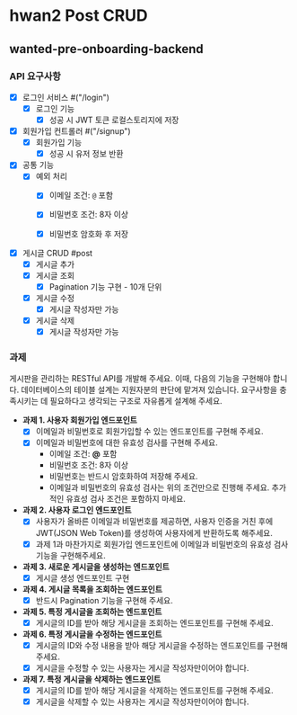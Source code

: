 # hwan2 Post CRUD
## wanted-pre-onboarding-backend

### API 요구사항

- [x] 로그인 서비스 #("/login")
    - [x] 로그인 기능
        - [x] 성공 시 JWT 토큰 로컬스토리지에 저장
- [x] 회원가입 컨트롤러 #("/signup")
    - [x] 회원가입 기능
        - [x] 성공 시 유저 정보 반환
- [x] 공통 기능
    - [x] 예외 처리
        - [x] 이메일 조건: `@` 포함
        - [x] 비밀번호 조건: 8자 이상
        - [x] 비밀번호 암호화 후 저장


- [x] 게시글 CRUD #post
    - [x] 게시글 추가
    - [x] 게시글 조회
        -[x] Pagination 기능 구현 - 10개 단위
    - [x] 게시글 수정
        -[x] 게시글 작성자만 가능
    - [x] 게시글 삭제
        -[x] 게시글 작성자만 가능

### 과제
게시판을 관리하는 RESTful API를 개발해 주세요. 이때, 다음의 기능을 구현해야 합니다. 데이터베이스의 테이블 설계는 지원자분의 판단에 맡겨져 있습니다. 요구사항을 충족시키는 데 필요하다고 생각되는 구조로 자유롭게 설계해 주세요.

- **과제 1. 사용자 회원가입 엔드포인트**
    - [x] 이메일과 비밀번호로 회원가입할 수 있는 엔드포인트를 구현해 주세요.
    - [x] 이메일과 비밀번호에 대한 유효성 검사를 구현해 주세요.
        - 이메일 조건: **@** 포함
        - 비밀번호 조건: 8자 이상
        - 비밀번호는 반드시 암호화하여 저장해 주세요.
        - 이메일과 비밀번호의 유효성 검사는 위의 조건만으로 진행해 주세요. 추가적인 유효성 검사 조건은 포함하지 마세요.
- **과제 2. 사용자 로그인 엔드포인트**
    - [x] 사용자가 올바른 이메일과 비밀번호를 제공하면, 사용자 인증을 거친 후에 JWT(JSON Web Token)를 생성하여 사용자에게 반환하도록 해주세요.
    - [x] 과제 1과 마찬가지로 회원가입 엔드포인트에 이메일과 비밀번호의 유효성 검사기능을 구현해주세요.
- **과제 3. 새로운 게시글을 생성하는 엔드포인트**
  - [x] 게시글 생성 엔드포인트 구현
- **과제 4. 게시글 목록을 조회하는 엔드포인트**
    - [x] 반드시 Pagination 기능을 구현해 주세요.
- **과제 5. 특정 게시글을 조회하는 엔드포인트**
    - [x] 게시글의 ID를 받아 해당 게시글을 조회하는 엔드포인트를 구현해 주세요.
- **과제 6. 특정 게시글을 수정하는 엔드포인트**
    - [x] 게시글의 ID와 수정 내용을 받아 해당 게시글을 수정하는 엔드포인트를 구현해 주세요.
    - [x] 게시글을 수정할 수 있는 사용자는 게시글 작성자만이어야 합니다.
- **과제 7. 특정 게시글을 삭제하는 엔드포인트**
    - [x] 게시글의 ID를 받아 해당 게시글을 삭제하는 엔드포인트를 구현해 주세요.
    - [x] 게시글을 삭제할 수 있는 사용자는 게시글 작성자만이어야 합니다.